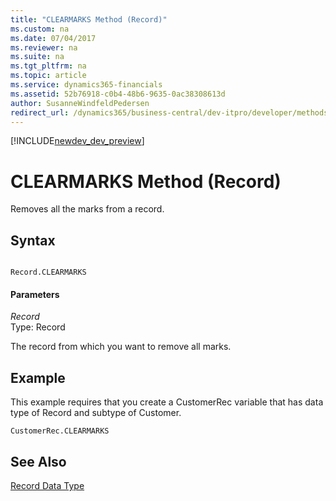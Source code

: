 ```yaml
---
title: "CLEARMARKS Method (Record)"
ms.custom: na
ms.date: 07/04/2017
ms.reviewer: na
ms.suite: na
ms.tgt_pltfrm: na
ms.topic: article
ms.service: dynamics365-financials
ms.assetid: 52b76918-c0b4-48b6-9635-0ac38308613d
author: SusanneWindfeldPedersen
redirect_url: /dynamics365/business-central/dev-itpro/developer/methods/devenv-al-method-reference
---
```


[!INCLUDE[newdev_dev_preview](../includes/newdev_dev_preview.md)]

# CLEARMARKS Method (Record)
Removes all the marks from a record.  
  
## Syntax  
  
```  
  
Record.CLEARMARKS  
```  
  
#### Parameters  
 *Record*  
 Type: Record  
  
 The record from which you want to remove all marks.  
  
## Example  
 This example requires that you create a CustomerRec variable that has data type of Record and subtype of Customer.  
  
```  
CustomerRec.CLEARMARKS  
```  
  
## See Also  
 [Record Data Type](../datatypes/devenv-Record-Data-Type.md)